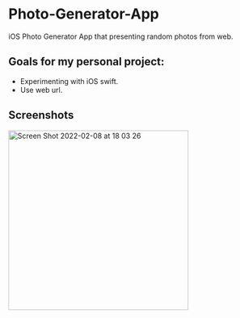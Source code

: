 # Photo-Generator-App
iOS Photo Generator App that presenting random photos from web.

## Goals for my personal project:
* Experimenting with iOS swift.
* Use web url.

## Screenshots 
<img width="356" alt="Screen Shot 2022-02-08 at 18 03 26" src="https://user-images.githubusercontent.com/45977036/153026916-7aa6f61f-3a9a-4fc3-9cb0-15933887d99e.png">
